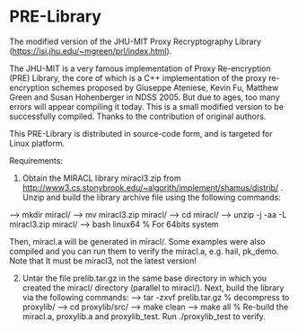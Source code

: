 # PRE-Library
The modified version of the JHU-MIT Proxy Recryptography Library (https://isi.jhu.edu/~mgreen/prl/index.html).

The JHU-MIT is a very famous implementation of Proxy Re-encryption (PRE) Library, the core of which is a C++ implementation of the proxy re-encryption schemes proposed by Giuseppe Ateniese, Kevin Fu, Matthew Green and Susan Hohenberger in NDSS 2005. But due to ages, too many errors will appear compiling it today. This is a small modified version to be successfully compiled. Thanks to the contribution of original authors.

This PRE-Library is distributed in source-code form, and is targeted for Linux
platform.

Requirements:
1. Obtain the MIRACL library miracl3.zip from http://www3.cs.stonybrook.edu/~algorith/implement/shamus/distrib/
. Unzip and build the library archive file using
the following commands:

 --> mkdir miracl/
 --> mv miracl3.zip miracl/
 --> cd miracl/
 --> unzip -j -aa -L miracl3.zip miracl/
 --> bash linux64 % For 64bits system
 
 Then, miracl.a will be generated in miracl/. Some examples were also compiled and you can run them to verify the miracl.a, e.g. hail, pk_demo. Note that It must be miracl3, not the latest version!
 
 2. Untar the file prelib.tar.gz in the same base directory in which
you created the miracl/ directory (parallel to miracl/). Next, build the library
via the following commands:
--> tar -zxvf prelib.tar.gz  % decompress to proxylib/
--> cd proxylib/src/
--> make clean
--> make all  % Re-build the miracl.a, proxylib.a and proxylib_test. Run ./proxylib_test to verify.
